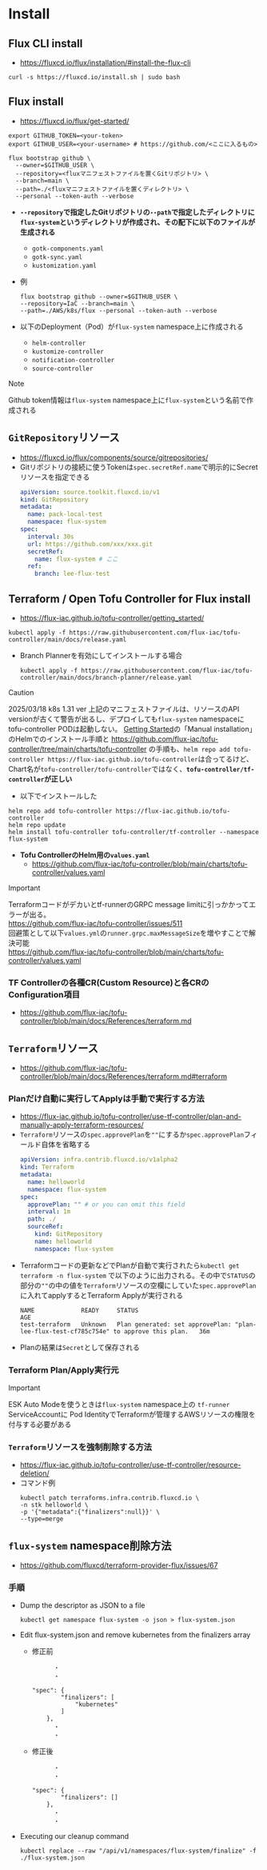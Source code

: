 # Install
## Flux CLI install
- https://fluxcd.io/flux/installation/#install-the-flux-cli

```shell
curl -s https://fluxcd.io/install.sh | sudo bash
```

## Flux install
- https://fluxcd.io/flux/get-started/

```shell
export GITHUB_TOKEN=<your-token>
export GITHUB_USER=<your-username> # https://github.com/<ここに入るもの>

flux bootstrap github \
  --owner=$GITHUB_USER \
  --repository=<fluxマニフェストファイルを置くGitリポジトリ> \
  --branch=main \
  --path=./<fluxマニフェストファイルを置くディレクトリ> \
  --personal --token-auth --verbose
```
- **`--repository`で指定したGitリポジトリの`--path`で指定したディレクトリに`flux-system`というディレクトリが作成され、その配下に以下のファイルが生成される**
  - `gotk-components.yaml`
  - `gotk-sync.yaml`
  - `kustomization.yaml`

- 例  
  ```shell
  flux bootstrap github --owner=$GITHUB_USER \
  --repository=IaC --branch=main \
  --path=./AWS/k8s/flux --personal --token-auth --verbose
  ```

- 以下のDeployment（Pod）が`flux-system` namespace上に作成される
  - `helm-controller`
  - `kustomize-controller`
  - `notification-controller`
  - `source-controller`

> [!NOTE]
> Github token情報は`flux-system` namespace上に`flux-system`という名前で作成される

## `GitRepository`リソース
- https://fluxcd.io/flux/components/source/gitrepositories/
- Gitリポジトリの接続に使うTokenは`spec.secretRef.name`で明示的にSecretリソースを指定できる
  ```yaml
  apiVersion: source.toolkit.fluxcd.io/v1
  kind: GitRepository
  metadata:
    name: pack-local-test
    namespace: flux-system
  spec:
    interval: 30s
    url: https://github.com/xxx/xxx.git
    secretRef:
      name: flux-system # ここ
    ref:
      branch: lee-flux-test
  ```

## Terraform / Open Tofu Controller for Flux install
- https://flux-iac.github.io/tofu-controller/getting_started/

```shell
kubectl apply -f https://raw.githubusercontent.com/flux-iac/tofu-controller/main/docs/release.yaml
```
- Branch Plannerを有効にしてインストールする場合  
  ```shell
  kubectl apply -f https://raw.githubusercontent.com/flux-iac/tofu-controller/main/docs/branch-planner/release.yaml
  ```

> [!CAUTION]
> 2025/03/18 k8s 1.31 ver
> 上記のマニフェストファイルは、リソースのAPI versionが古くて警告が出るし、デプロイしても`flux-system` namespaceにtofu-controller PODは起動しない。
> [Getting Started](https://flux-iac.github.io/tofu-controller/getting_started/)の「Manual installation」のHelmでのインストール手順と https://github.com/flux-iac/tofu-controller/tree/main/charts/tofu-controller の手順も、`helm repo add tofu-controller https://flux-iac.github.io/tofu-controller`は合ってるけど、Chart名が`tofu-controller/tofu-controller`ではなく、**`tofu-controller/tf-controller`が正しい**  
> - 以下でインストールした
> ```shell
> helm repo add tofu-controller https://flux-iac.github.io/tofu-controller
> helm repo update
> helm install tofu-controller tofu-controller/tf-controller --namespace flux-system
> ```

- **Tofu ControllerのHelm用の`values.yaml`**
  - https://github.com/flux-iac/tofu-controller/blob/main/charts/tofu-controller/values.yaml

> [!IMPORTANT]
> Terraformコードがデカいとtf-runnerのGRPC message limitに引っかかってエラーが出る。  
> https://github.com/flux-iac/tofu-controller/issues/511  
> 回避策として以下`values.yml`の`runner.grpc.maxMessageSize`を増やすことで解決可能  
> https://github.com/flux-iac/tofu-controller/blob/main/charts/tofu-controller/values.yaml

### TF Controllerの各種CR(Custom Resource)と各CRのConfiguration項目
- https://github.com/flux-iac/tofu-controller/blob/main/docs/References/terraform.md

## `Terraform`リソース
- https://github.com/flux-iac/tofu-controller/blob/main/docs/References/terraform.md#terraform

### Planだけ自動に実行してApplyは手動で実行する方法
- https://flux-iac.github.io/tofu-controller/use-tf-controller/plan-and-manually-apply-terraform-resources/
- `Terraform`リソースの`spec.approvePlan`を`""`にするか`spec.approvePlan`フィールド自体を省略する  
  ```yaml
  apiVersion: infra.contrib.fluxcd.io/v1alpha2
  kind: Terraform
  metadata:
    name: helloworld
    namespace: flux-system
  spec:
    approvePlan: "" # or you can omit this field
    interval: 1m
    path: ./
    sourceRef:
      kind: GitRepository
      name: helloworld
      namespace: flux-system
  ```
- Terraformコードの更新などでPlanが自動で実行されたら`kubectl get terraform -n flux-system` で以下のように出力される。その中で`STATUS`の部分の`""`の中の値を`Terraform`リソースの空欄にしていた`spec.approvePlan`に入れてapplyするとTerraform Applyが実行される  
  ```shell
  NAME             READY     STATUS                                                                                   AGE
  test-terraform   Unknown   Plan generated: set approvePlan: "plan-lee-flux-test-cf785c754e" to approve this plan.   36m
  ```
- Planの結果は`Secret`として保存される

### Terraform Plan/Apply実行元
> [!IMPORTANT]
> ESK Auto Modeを使うときは`flux-system` namespace上の `tf-runner` ServiceAccountに Pod IdentityでTerraformが管理するAWSリソースの権限を付与する必要がある

### `Terraform`リソースを強制削除する方法
- https://flux-iac.github.io/tofu-controller/use-tf-controller/resource-deletion/
- コマンド例  
  ```shell
  kubectl patch terraforms.infra.contrib.fluxcd.io \
  -n stk helloworld \
  -p '{"metadata":{"finalizers":null}}' \
  --type=merge
  ```

## `flux-system` namespace削除方法
- https://github.com/fluxcd/terraform-provider-flux/issues/67
### 手順
- Dump the descriptor as JSON to a file  
  ```shell
  kubectl get namespace flux-system -o json > flux-system.json
  ```

- Edit flux-system.json and remove kubernetes from the finalizers array 
  - 修正前
    ```
          ・
          ・

    "spec": {
            "finalizers": [
                "kubernetes"
            ]
        },
          ・
          ・

    ```
  - 修正後
    ```
          ・
          ・

    "spec": {
            "finalizers": []
        },
          ・
          ・

    ```
- Executing our cleanup command  
  ```shell
  kubectl replace --raw "/api/v1/namespaces/flux-system/finalize" -f ./flux-system.json
  ```